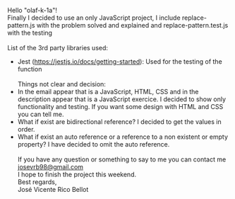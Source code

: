 Hello "olaf-k-1a"! <br/>
Finally I decided to use an only JavaScript project, I include replace-pattern.js with the problem solved and explained and replace-pattern.test.js with the testing <br/><br/>
List of the 3rd party libraries used:
- Jest (https://jestjs.io/docs/getting-started): Used for the testing of the function<br/><br/>
Things not clear and decision:<br/>
- In the email appear that is a JavaScript, HTML, CSS and in the description appear that is a JavaScript exercice. I decided to show only functionality and testing. If you want some design with HTML and CSS you can tell me. <br/>
- What if exist are bidirectional reference? I decided to get the values in order. <br/>
- What if exist an auto reference or a reference to a non existent or empty property? I have decided to omit the auto reference. <br/><br/>
If you have any question or something to say to me you can contact me josevrb98@gmail.com <br/>
I hope to finish the project this weekend. <br/>
Best regards, <br/>
José Vicente Rico Bellot
